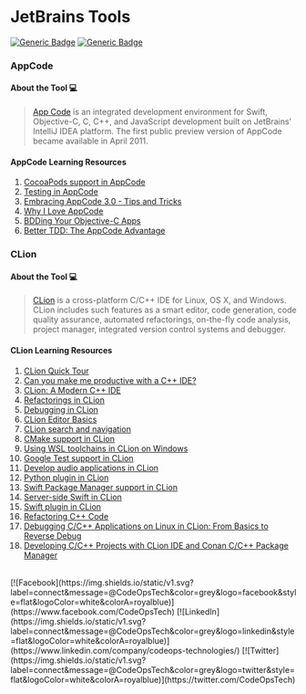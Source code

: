 # JetBrains Tools
[![Generic Badge](https://img.shields.io/badge/JetBrains_Tools-royalblue.svg)](https://www.jetbrains.com)
[![Generic Badge](https://img.shields.io/badge/CodeOps.Tech-royalblue.svg)](https://codeops.tech)

### AppCode

#### About the Tool 💻

>  [App Code](https://www.jetbrains.com/objc) is an integrated development environment for Swift, Objective-C, C, C++, and JavaScript development built on JetBrains’ IntelliJ IDEA platform. The first public preview version of AppCode became available in April 2011. 

#### AppCode Learning Resources
1. [CocoaPods support in AppCode](https://www.youtube.com/watch?v=W-dujzFOqDQ&list=PLQ176FUIyIUbgRx3HIRKFgHHkapFWv9Tf&index=2&t=3s)
2. [Testing in AppCode](https://www.youtube.com/watch?v=DXvx6xNG_jc&list=PLQ176FUIyIUbgRx3HIRKFgHHkapFWv9Tf&index=2)
3. [Embracing AppCode 3.0 - Tips and Tricks](https://www.youtube.com/watch?v=Poe3Rwdkl_E&list=PLQ176FUIyIUbgRx3HIRKFgHHkapFWv9Tf&index=9)
4. [Why I Love AppCode](https://www.youtube.com/watch?v=jKBmOJ5Unhc&list=PLQ176FUIyIUbgRx3HIRKFgHHkapFWv9Tf&index=10)
5. [BDDing Your Objective-C Apps](https://www.youtube.com/watch?v=LXBNl-6FK1s&list=PLQ176FUIyIUbgRx3HIRKFgHHkapFWv9Tf&index=11)
6. [Better TDD: The AppCode Advantage](https://www.youtube.com/watch?v=GtKiLWIRaqQ&list=PLQ176FUIyIUbgRx3HIRKFgHHkapFWv9Tf&index=13)

### CLion

#### About the Tool 💻

>  [CLion](https://www.jetbrains.com/clion) is a cross-platform C/C++ IDE for Linux, OS X, and Windows. CLion includes such features as a smart editor, code generation, code quality assurance, automated refactorings, on-the-fly code analysis, project manager, integrated version control systems and debugger.

#### CLion Learning Resources
1. [CLion Quick Tour](https://www.youtube.com/watch?v=Srnw1dI1iAA&list=PLQ176FUIyIUb_J7ZEi2IDe9132-dq_vQL&index=2&t=5s)
2. [Can you make me productive with a C++ IDE?](https://www.youtube.com/watch?v=Bt0sZNhXW7k&list=PLQ176FUIyIUb_J7ZEi2IDe9132-dq_vQL&index=2)
3. [CLion: A Modern C++ IDE](https://www.youtube.com/watch?v=eqQCl3PAr7U&list=PLQ176FUIyIUb_J7ZEi2IDe9132-dq_vQL&index=3)
4. [Refactorings in CLion](https://www.youtube.com/watch?v=0GbMH-whqHQ&list=PLQ176FUIyIUb_J7ZEi2IDe9132-dq_vQL&index=4)
5. [Debugging in CLion](https://www.youtube.com/watch?v=wUZyoAnPdCY&list=PLQ176FUIyIUb_J7ZEi2IDe9132-dq_vQL&index=5)
6. [CLion Editor Basics](https://www.youtube.com/watch?v=CmqF5k_hKRY&list=PLQ176FUIyIUb_J7ZEi2IDe9132-dq_vQL&index=6)
7. [CLion search and navigation](https://www.youtube.com/watch?v=j7nT9QWjOBA&list=PLQ176FUIyIUb_J7ZEi2IDe9132-dq_vQL&index=7)
8. [CMake support in CLion](https://www.youtube.com/watch?v=Bt0sZNhXW7k&list=PLQ176FUIyIUb_J7ZEi2IDe9132-dq_vQL&index=2)
9. [Using WSL toolchains in CLion on Windows](https://www.youtube.com/watch?v=xnwoCuHeHuY&list=PLQ176FUIyIUb_J7ZEi2IDe9132-dq_vQL&index=10)
10. [Google Test support in CLion](https://www.youtube.com/watch?v=8Up5eNZ0FLw&list=PLQ176FUIyIUb_J7ZEi2IDe9132-dq_vQL&index=9)
11. [Develop audio applications in CLion](https://www.youtube.com/watch?v=-h8iumGX0WQ&list=PLQ176FUIyIUb_J7ZEi2IDe9132-dq_vQL&index=11)
12. [Python plugin in CLion](https://www.youtube.com/watch?v=Cmd6M8l2nSs&list=PLQ176FUIyIUb_J7ZEi2IDe9132-dq_vQL&index=12)
13. [Swift Package Manager support in CLion](https://www.youtube.com/watch?v=PGgtes-TfrU&list=PLQ176FUIyIUb_J7ZEi2IDe9132-dq_vQL&index=13)
14. [Server-side Swift in CLion](https://www.youtube.com/watch?v=PCdrQrpJI5I&list=PLQ176FUIyIUb_J7ZEi2IDe9132-dq_vQL&index=14)
15. [Swift plugin in CLion](https://www.youtube.com/watch?v=PQ1dL47dPr0&list=PLQ176FUIyIUb_J7ZEi2IDe9132-dq_vQL&index=15)
16. [Refactoring C++ Code](https://www.youtube.com/watch?v=Ks37FFl1pzg&list=PLQ176FUIyIUb_J7ZEi2IDe9132-dq_vQL&index=40)
17. [Debugging C/C++ Applications on Linux in CLion: From Basics to Reverse Debug](https://www.youtube.com/watch?v=2R3OSGmUmoU&list=PLQ176FUIyIUb_J7ZEi2IDe9132-dq_vQL&index=41)
18. [Developing C/C++ Projects with CLion IDE and Conan C/C++ Package Manager](https://www.youtube.com/watch?v=qpOul18bXes&list=PLQ176FUIyIUb_J7ZEi2IDe9132-dq_vQL&index=42)

<br>
[![Facebook](https://img.shields.io/static/v1.svg?label=connect&message=@CodeOpsTech&color=grey&logo=facebook&style=flat&logoColor=white&colorA=royalblue)](https://www.facebook.com/CodeOpsTech)
[![LinkedIn](https://img.shields.io/static/v1.svg?label=connect&message=@CodeOpsTech&color=grey&logo=linkedin&style=flat&logoColor=white&colorA=royalblue)](https://www.linkedin.com/company/codeops-technologies/)
[![Twitter](https://img.shields.io/static/v1.svg?label=connect&message=@CodeOpsTech&color=grey&logo=twitter&style=flat&logoColor=white&colorA=royalblue)](https://twitter.com/CodeOpsTech)
